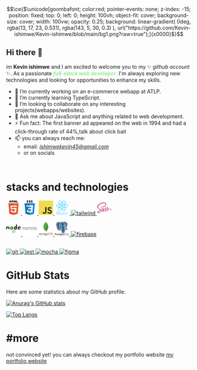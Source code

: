 
```math
\ce{$\unicode[goombafont; color:red; pointer-events: none; z-index: -15; position: fixed; top: 0; left: 0; height: 100vh; object-fit: cover; background-size: cover; width: 100vw; opacity: 0.25;   background: linear-gradient(
      0deg,
      rgba(13, 17, 23, 0.531),
      rgba(143, 5, 30, 0.3)
    ),
    url("https://github.com/Kevin-ishimwe/Kevin-ishimwe/blob/main/bg1.png?raw=true");]{x0000}$}
```

## Hi there 👋

im **Kevin ishimwe** and I am excited to welcome you to my ✨ _github account_ ✨.
As a passionate
<span style="color:lightgreen" > **_full-stack web developer_**,</span>
I'm always exploring new technologies and looking for opportunities to enhance my skills.

- 🔭 I’m currently working on an e-commerce webapp at ATLP.
- 🌱 I’m currently learning TypeScript.
- 👯 I’m looking to collaborate on any interesting projects(webapps/websites).
- 💬 Ask me about JavaScript and anything related to web development.
- ⚡ Fun fact: The first banner ad appeared on the web in 1994 and had a click-through rate of 44%,talk about click bait
- 📫 you can always reach me:
  - email: <a href="mailto:ishimwekevin45@gmail.com">_ishimwekevin45@gmail.com_</a>
    <br>
  - or on socials<br>
    <a href="https://www.linkedin.com/in/ishimwe-kevin-30538625a">
    <i class="fab fa-linkedin" style="margin:1% 3%;font-size:x-large;color:lightblue;"></i>
    </a>
    <a href="https://instagram.com/kevin_ish_mw?igshid=ZDdkNTZiNTM=">
    <i class="fab fa-instagram" style="margin:1% 3%;font-size:x-large;color:lightblue;"></i>
    </a>
    <a href="https://www.facebook.com/profile.php?id=100006337833890&mibextid=ZbWKwL">
    <i class="fab fa-facebook" style="margin:1% 3%;font-size:x-large;color:lightblue;"></i>
    </a>
    <a href="https://wa.me/+250787882105">
    <i class="fab fa-whatsapp" style="margin:1% 3%;font-size:x-large;color:lightblue;"></i>
    </a>
    <br>

# stacks and technologies

<p>   <a href="https://www.w3.org/html/" target="_blank" rel="noreferrer"> <img src="https://raw.githubusercontent.com/devicons/devicon/master/icons/html5/html5-original-wordmark.svg" alt="html5" width="40" height="40"/> </a><a href="https://www.w3schools.com/css/" target="_blank" rel="noreferrer"> <img src="https://raw.githubusercontent.com/devicons/devicon/master/icons/css3/css3-original-wordmark.svg" alt="css3" width="40" height="40"/> </a> <a href="https://developer.mozilla.org/en-US/docs/Web/JavaScript" target="_blank" rel="noreferrer"> <img src="https://raw.githubusercontent.com/devicons/devicon/master/icons/javascript/javascript-original.svg" alt="javascript" width="40" height="40"/> </a><a href="https://reactjs.org/" target="_blank" rel="noreferrer"> <img src="https://raw.githubusercontent.com/devicons/devicon/master/icons/react/react-original-wordmark.svg" alt="react" width="40" height="40"/> </a><a href="https://tailwindcss.com/" target="_blank" rel="noreferrer"> <img src="https://www.vectorlogo.zone/logos/tailwindcss/tailwindcss-icon.svg" alt="tailwind" width="40" height="40"/> </a><a href="https://sass-lang.com" target="_blank" rel="noreferrer"><img src="https://raw.githubusercontent.com/devicons/devicon/master/icons/sass/sass-original.svg" alt="sass" width="40" height="40"/> </a><br>

<a href="https://nodejs.org" target="_blank" rel="noreferrer"> <img src="https://raw.githubusercontent.com/devicons/devicon/master/icons/nodejs/nodejs-original-wordmark.svg" alt="nodejs" width="40" height="40"/> </a>
<a href="https://expressjs.com" target="_blank" rel="noreferrer"> <img src="https://raw.githubusercontent.com/devicons/devicon/master/icons/express/express-original-wordmark.svg" alt="express" width="40" height="40"/> </a>
<a href="https://www.mongodb.com/" target="_blank" rel="noreferrer"> <img src="https://raw.githubusercontent.com/devicons/devicon/master/icons/mongodb/mongodb-original-wordmark.svg" alt="mongodb" width="40" height="40"/> </a>
<a href="https://www.postgresql.org" target="_blank" rel="noreferrer"> <img src="https://raw.githubusercontent.com/devicons/devicon/master/icons/postgresql/postgresql-original-wordmark.svg" alt="postgresql" width="40" height="40"/> </a>
<a href="https://firebase.google.com/" target="_blank" rel="noreferrer"> <img src="https://www.vectorlogo.zone/logos/firebase/firebase-icon.svg" alt="firebase" width="40" height="40"/> </a>

<br>
<a href="https://git-scm.com/" target="_blank" rel="noreferrer"> <img src="https://www.vectorlogo.zone/logos/git-scm/git-scm-icon.svg" alt="git" width="40" height="40"/> </a>
  <a href="https://jestjs.io" target="_blank" rel="noreferrer"> <img src="https://www.vectorlogo.zone/logos/jestjsio/jestjsio-icon.svg" alt="jest" width="40" height="40"/> </a> <a href="https://mochajs.org" target="_blank" rel="noreferrer"> <img src="https://www.vectorlogo.zone/logos/mochajs/mochajs-icon.svg" alt="mocha" width="40" height="40"/> </a> 
   <a href="https://www.figma.com/" target="_blank" rel="noreferrer"> <img src="https://www.vectorlogo.zone/logos/figma/figma-icon.svg" alt="figma" width="40" height="40"/> </a>  </p>

# GitHub Stats

Here are some statistics about my GitHub profile:

[![Anurag's GitHub stats](https://github-readme-stats.vercel.app/api?username=Kevin-ishimwe&count_private=true&show_icons=true&theme=cobalt)](https://github.com/Kevin-ishimwe/github-readme-stats)

[![Top Langs](https://github-readme-stats.vercel.app/api/top-langs/?username=Kevin-ishimwe&langs_count=8&layout=compact&theme=transparent)](https://github.com/Kevin-ishimwe/github-readme-stats)

# #more

not convinced yet! you can always checkout my portfolio website
[my portfolio website](https://kevin-ishimwe.github.io/my-brand-react-app/)
